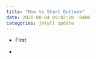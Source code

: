 ```yaml
---
title: "How to Start Outlook"
date: 2020-08-04 09:02:28 -0400
categories: jekyll update
---
```


* First
- 
